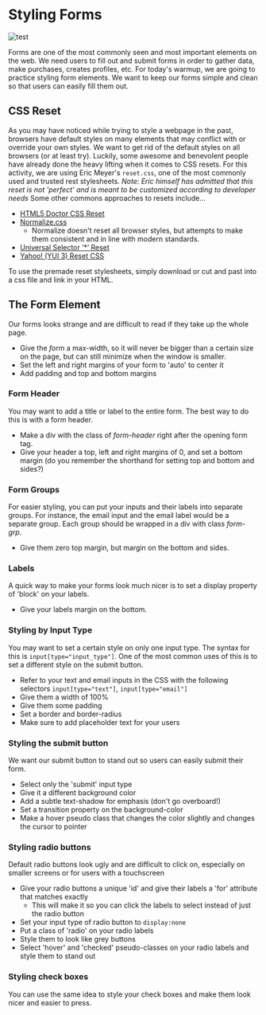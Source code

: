 # Styling Forms

![test](http://fillmurray.com/102/103)

Forms are one of the most commonly seen and most important elements on the web. We need users to fill out and submit forms in order to gather data, make purchases, creates profiles, etc. For today's warmup, we are going to practice styling form elements. We want to keep our forms simple and clean so that users can easily fill them out.

## CSS Reset
As you may have noticed while trying to style a webpage in the past, browsers have default styles on many elements that may conflict with or override your own styles. We want to get rid of the default styles on all browsers (or at least try). Luckily, some awesome and benevolent people have already done the heavy lifting when it comes to CSS resets. For this activity, we are using Eric Meyer's `reset.css`, one of the most commonly used and trusted rest stylesheets. *Note: Eric himself has admitted that this reset is not 'perfect' and is meant to be customized according to developer needs*
Some other commons approaches to resets include...
  - [HTML5 Doctor CSS Reset](http://html5doctor.com/html-5-reset-stylesheet/)
  - [Normalize.css](http://necolas.github.io/normalize.css/)
    - Normalize doesn't reset all browser styles, but attempts to make them consistent and in line with modern standards.
  - [Universal Selector ‘*’ Reset](http://cssreset.com/scripts/universal-selector-css-reset/)
  - [Yahoo! (YUI 3) Reset CSS](http://cssreset.com/scripts/yahoo-css-reset-yui-3/)

To use the premade reset stylesheets, simply download or cut and past into a css file and link in your HTML.

## The Form Element
Our forms looks strange and are difficult to read if they take up the whole page.
  - Give the *form* a max-width, so it will never be bigger than a certain size on the page, but can still minimize when the window is smaller.
  - Set the left and right margins of your form to 'auto' to center it
  - Add padding and top and bottom margins

### Form Header
You may want to add a title or label to the entire form. The best way to do this is with a form header.
  - Make a div with the class of *form-header* right after the opening form tag.
  - Give your header a top, left and right margins of 0, and set a bottom margin (do you remember the shorthand for setting top and bottom and sides?)

### Form Groups
For easier styling, you can put your inputs and their labels into separate groups. For instance, the email input and the email label would be a separate group. Each group should be wrapped in a div with class *form-grp*.  
  - Give them zero top margin, but margin on the bottom and sides.

### Labels
A quick way to make your forms look much nicer is to set a display property of 'block' on your labels.
  - Give your labels margin on the bottom.

### Styling by Input Type
You may want to set a certain style on only one input type. The syntax for this is `input[type="input_type"]`. One of the most common uses of this is to set a different style on the submit button.
  - Refer to your text and email inputs in the CSS with the following selectors `input[type="text"]`, `input[type="email"]`
  - Give them a width of 100%
  - Give them some padding
  - Set a border and border-radius
  - Make sure to add placeholder text for your users

### Styling the submit button
We want our submit button to stand out so users can easily submit their form.
  - Select only the 'submit' input type
  - Give it a different background color
  - Add a subtle text-shadow for emphasis (don't go overboard!)
  - Set a transition property on the background-color
  - Make a hover pseudo class that changes the color slightly and changes the cursor to pointer

### Styling radio buttons
Default radio buttons look ugly and are difficult to click on, especially on smaller screens or for users with a touchscreen
  - Give your radio buttons a unique 'id' and give their labels a 'for' attribute that matches exactly
    - This will make it so you can click the labels to select instead of just the radio button
  - Set your input type of radio button to `display:none`
  - Put a class of 'radio' on your radio labels
  - Style them to look like grey buttons
  - Select 'hover' and 'checked' pseudo-classes on your radio labels and style them to stand out

### Styling check boxes
You can use the same idea to style your check boxes and make them look nicer and easier to press.
